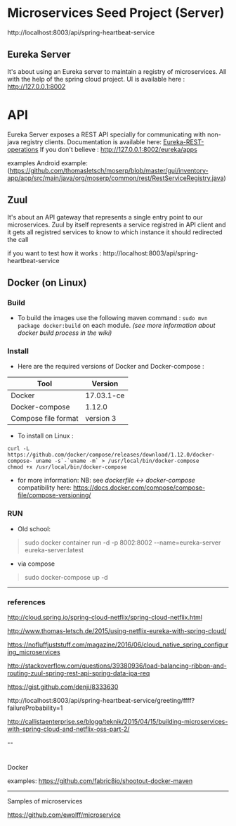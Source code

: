 # Microservices Seed Project (Server)


http://localhost:8003/api/spring-heartbeat-service

## Eureka Server
It's about using an Eureka server to maintain a registry of microservices. All with the help of the spring cloud project.
UI is available here : http://127.0.0.1:8002

# API 
Eureka Server exposes a REST API specially for communicating with non-java registry clients. Documentation is available here: [Eureka-REST-operations](https://github.com/Netflix/eureka/wiki/Eureka-REST-operations)
If you don't believe : http://127.0.0.1:8002/eureka/apps

examples
Android example: (https://github.com/thomasletsch/moserp/blob/master/gui/inventory-app/app/src/main/java/org/moserp/common/rest/RestServiceRegistry.java)


## Zuul
 
 It's about an API gateway that represents a single entry point to our microservices. Zuul by itself represents a service registred in API client and it gets all registred services to know to which instance it should redirected the call

if you want to test how it works : http://localhost:8003/api/spring-heartbeat-service

## Docker (on Linux)

### Build

- To build the images use the following maven command : `sudo mvn package docker:build` on each module. *(see more information about docker build process in the wiki)*

### Install
- Here are the required versions of Docker and Docker-compose :

Tool  | Version
------------- | -------------
Docker  |  17.03.1-ce
Docker-compose |1.12.0
Compose file format |version 3

- To install on Linux :

```
curl -L https://github.com/docker/compose/releases/download/1.12.0/docker-compose-`uname -s`-`uname -m` > /usr/local/bin/docker-compose
chmod +x /usr/local/bin/docker-compose
```

- for more information:
NB: see *dockerfile <-> docker-compose* compatibility here: https://docs.docker.com/compose/compose-file/compose-versioning/

### RUN

- Old school:

> sudo docker container run -d -p 8002:8002 --name=eureka-server eureka-server:latest

- via compose

> sudo docker-compose up -d


-------------------------------------
### references

http://cloud.spring.io/spring-cloud-netflix/spring-cloud-netflix.html

http://www.thomas-letsch.de/2015/using-netflix-eureka-with-spring-cloud/

https://nofluffjuststuff.com/magazine/2016/06/cloud_native_spring_configuring_microservices

http://stackoverflow.com/questions/39380936/load-balancing-ribbon-and-routing-zuul-spring-rest-api-spring-data-jpa-req

https://gist.github.com/denji/8333630

http://localhost:8003/api/spring-heartbeat-service/greeting/ffff?failureProbability=1


http://callistaenterprise.se/blogg/teknik/2015/04/15/building-microservices-with-spring-cloud-and-netflix-oss-part-2/

--
#
Docker 

examples: https://github.com/fabric8io/shootout-docker-maven


---
Samples of microservices

https://github.com/ewolff/microservice


